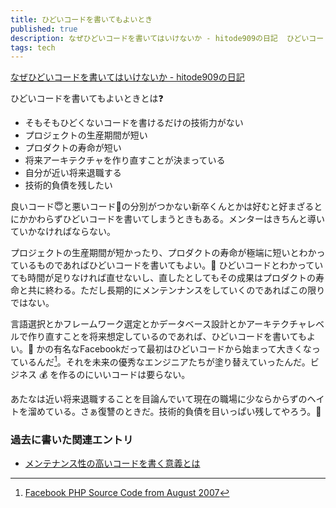 ```yaml
---
title: ひどいコードを書いてもよいとき
published: true
description: なぜひどいコードを書いてはいけないか - hitode909の日記  ひどいコードを書いてもよいときとは？　そもそもひどくないコードを書けるだけの技術力がない プロジェクトの生産期間が短い プロダクトの寿命が短い 将来アーキテクチャを作り直すことが決まっている 自分が近い将来退職する 技術的負債を残したい
tags: tech
---
```


[なぜひどいコードを書いてはいけないか - hitode909の日記](http://hitode909.hatenablog.com/entry/2016/02/08/140232)

ひどいコードを書いてもよいときとは:question:

- そもそもひどくないコードを書けるだけの技術力がない
- プロジェクトの生産期間が短い
- プロダクトの寿命が短い
- 将来アーキテクチャを作り直すことが決まっている
- 自分が近い将来退職する
- 技術的負債を残したい

良いコード:innocent:と悪いコード:imp:の分別がつかない新卒くんとかは好むと好まざるとにかかわらずひどいコードを書いてしまうときもある。メンターはきちんと導いていかなければならない。

プロジェクトの生産期間が短かったり、プロダクトの寿命が極端に短いとわかっているものであればひどいコードを書いてもよい。:imp: ひどいコードとわかっていても時間が足りなければ直せないし、直したとしてもその成果はプロダクトの寿命と共に終わる。ただし長期的にメンテンナンスをしていくのであればこの限りではない。

言語選択とかフレームワーク選定とかデータベース設計とかアーキテクチャレベルで作り直すことを将来想定しているのであれば、ひどいコードを書いてもよい。:imp: かの有名なFacebookだって最初はひどいコードから始まって大きくなっているんだ[^1]。それを未来の優秀なエンジニアたちが塗り替えていったんだ。ビジネス :moneybag: を作るのにいいコードは要らない。

あたなは近い将来退職することを目論んでいて現在の職場に少ならからずのヘイトを溜めている。さぁ復讐のときだ。技術的負債を目いっぱい残してやろう。:imp:

### 過去に書いた関連エントリ
* [メンテナンス性の高いコードを書く意義とは](/mentenability/)

[^1]: [Facebook PHP Source Code from August 2007](https://gist.github.com/nikcub/3833406)
